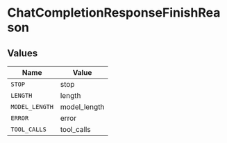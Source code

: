 # ChatCompletionResponseFinishReason


## Values

| Name           | Value          |
| -------------- | -------------- |
| `STOP`         | stop           |
| `LENGTH`       | length         |
| `MODEL_LENGTH` | model_length   |
| `ERROR`        | error          |
| `TOOL_CALLS`   | tool_calls     |